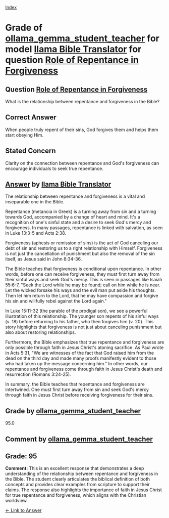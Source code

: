 
[Index](../../../../index.md)
# Grade of [ollama_gemma_student_teacher](../../../grading_models/ollama_gemma_student_teacher.md) for model [llama Bible Translator](../../../answering_models/llama_Bible_Translator.md) for question [Role of Repentance in Forgiveness](../../../questions/Role_of_Repentance_in_Forgiveness.md)

## Question [Role of Repentance in Forgiveness](../../../questions/Role_of_Repentance_in_Forgiveness.md)
What is the relationship between repentance and forgiveness in the Bible?

## Correct Answer
When people truly repent of their sins, God forgives them and helps them start obeying Him.

## Stated Concern
Clarity on the connection between repentance and God's forgiveness can encourage individuals to seek true repentance.

## [Answer](../Role_of_Repentance_in_Forgiveness.md) by [llama Bible Translator](../../../answering_models/llama_Bible_Translator.md)
The relationship between repentance and forgiveness is a vital and inseparable one in the Bible.

Repentance (metanoia in Greek) is a turning away from sin and a turning towards God, accompanied by a change of heart and mind. It's a recognition of one's sinful state and a desire to seek God's mercy and forgiveness. In many passages, repentance is linked with salvation, as seen in Luke 13:3-5 and Acts 2:38.

Forgiveness (aphesis or remission of sins) is the act of God canceling our debt of sin and restoring us to a right relationship with Himself. Forgiveness is not just the cancellation of punishment but also the removal of the sin itself, as Jesus said in John 8:34-36.

The Bible teaches that forgiveness is conditional upon repentance. In other words, before one can receive forgiveness, they must first turn away from their sinful ways and seek God's mercy. This is seen in passages like Isaiah 55:6-7, "Seek the Lord while he may be found; call on him while he is near. Let the wicked forsake his ways and the evil man put aside his thoughts. Then let him return to the Lord, that he may have compassion and forgive his sin and willfully rebel against the Lord again."

In Luke 15:11-32 (the parable of the prodigal son), we see a powerful illustration of this relationship. The younger son repents of his sinful ways (v. 18) before returning to his father, who then forgives him (v. 20). This story highlights that forgiveness is not just about canceling punishment but also about restoring relationships.

Furthermore, the Bible emphasizes that true repentance and forgiveness are only possible through faith in Jesus Christ's atoning sacrifice. As Paul wrote in Acts 5:31, "We are witnesses of the fact that God raised him from the dead on the third day and made many proofs manifestly evident to those who had taken up the message concerning him." In other words, our repentance and forgiveness come through faith in Jesus Christ's death and resurrection (Romans 3:24-25).

In summary, the Bible teaches that repentance and forgiveness are intertwined. One must first turn away from sin and seek God's mercy through faith in Jesus Christ before receiving forgiveness for their sins.

## Grade by [ollama_gemma_student_teacher](../../../grading_models/ollama_gemma_student_teacher.md)
95.0

## Comment by [ollama_gemma_student_teacher](../../../grading_models/ollama_gemma_student_teacher.md)
## Grade: 95

**Comment:** This is an excellent response that demonstrates a deep understanding of the relationship between repentance and forgiveness in the Bible. The student clearly articulates the biblical definition of both concepts and provides clear examples from scripture to support their claims. The response also highlights the importance of faith in Jesus Christ for true repentance and forgiveness, which aligns with the Christian worldview.

[&lt;- Link to Answer](../Role_of_Repentance_in_Forgiveness.md)
